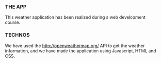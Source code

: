 ### THE APP
This weather application has been realized during a web development course.

### TECHNOS
We have used the http://openweathermap.org/ API to get the weather information, and we have made the application using Javascript, HTML and CSS.
